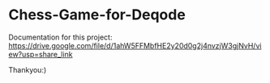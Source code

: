 # Chess-Game-for-Deqode
Documentation for this project: https://drive.google.com/file/d/1ahW5FFMbfHE2y20d0g2j4nvzjW3gjNvH/view?usp=share_link

Thankyou:)
